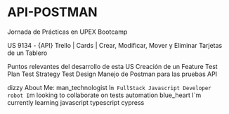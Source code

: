 # API-POSTMAN
Jornada de Prácticas en UPEX Bootcamp 

US 9134 - {API} Trello | Cards | Crear, Modificar, Mover y Eliminar Tarjetas de un Tablero

Puntos relevantes del desarrollo de esta US
  Creación de un Feature Test Plan
    Test Strategy
      Test Design
        Manejo de Postman para las pruebas API
    
dizzy About Me:
man_technologist I`m FullStack Javascript Developer
robot I`m looking to collaborate on tests automation
blue_heart I`m currently learning javascript typescript cypress

